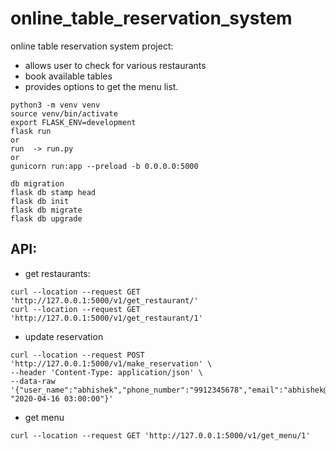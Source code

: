 # online_table_reservation_system

online table reservation system project:
- allows user to check for various restaurants
- book available tables 
- provides options to get the menu list. 

```
python3 -m venv venv
source venv/bin/activate
export FLASK_ENV=development
flask run
or 
run  -> run.py
or
gunicorn run:app --preload -b 0.0.0.0:5000

```
```
db migration
flask db stamp head
flask db init
flask db migrate
flask db upgrade
```

API:
---
- get restaurants:
```
curl --location --request GET 'http://127.0.0.1:5000/v1/get_restaurant/'
curl --location --request GET 'http://127.0.0.1:5000/v1/get_restaurant/1'
```

- update reservation
```
curl --location --request POST 'http://127.0.0.1:5000/v1/make_reservation' \
--header 'Content-Type: application/json' \
--data-raw '{"user_name":"abhishek","phone_number":"9912345678","email":"abhishek@gmail.com","num_guest":"4","restaurant_id":"1","reservation_datetime": "2020-04-16 03:00:00"}'
```

- get menu
```
curl --location --request GET 'http://127.0.0.1:5000/v1/get_menu/1' 
```